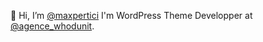 👋 Hi, I’m [@maxpertici](https://twitter.com/maxpertici)
I'm WordPress Theme Developper at [@agence_whodunit](https://twitter.com/agence_whodunit).
